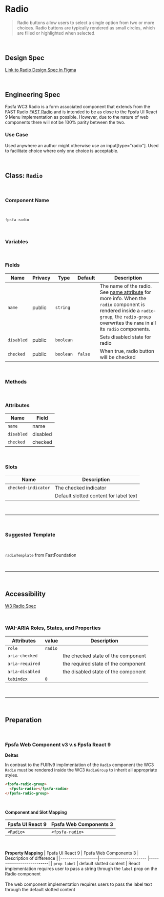 # Radio

> Radio buttons allow users to select a single option from two or more choices. Radio buttons are typically rendered as small circles, which are filled or highlighted when selected.

<br />

## **Design Spec**

[Link to Radio Design Spec in Figma](https://www.figma.com/file/4XWsJrlpEcuEpUnZbtoIBU/Radio?node-id=1295%3A1&t=YOHXLUSK493rMiyh-0)

<br />

## **Engineering Spec**

Fpsfa WC3 Radio is a form associated component that extends from the FAST Radio [FAST Radio](https://explore.fast.design/components/fast-radio) and is intended to be as close to the Fpsfa UI React 9 Menu implementation as possible. However, due to the nature of web components there will not be 100% parity between the two.

### Use Case

Used anywhere an author might otherwise use an input[type="radio"]. Used to facilitate choice where only one choice is acceptable.

<br />

## Class: `Radio`

<br />

### **Component Name**

<br />

`fpsfa-radio`

<br />

### **Variables**

<br />

### **Fields**

| Name       | Privacy | Type      | Default | Description                                                                                                                                                                                                                                                                       |
| ---------- | ------- | --------- | ------- | --------------------------------------------------------------------------------------------------------------------------------------------------------------------------------------------------------------------------------------------------------------------------------- |
| `name`     | public  | `string`  |         | The name of the radio. See [name attribute](https://developer.mozilla.org/en-US/docs/Web/HTML/Element/input#htmlattrdefname) for more info. When the `radio` component is rendered inside a `radio-group`, the `radio-group` overwrites the `name` in all its `radio` components. |
| `disabled` | public  | `boolean` |         | Sets disabled state for radio                                                                                                                                                                                                                                                     |
| `checked`  | public  | `boolean` | `false` | When true, radio button will be checked                                                                                                                                                                                                                                           |

<br />

### **Methods**

<br />

### **Attributes**

| Name       | Field    |
| ---------- | -------- |
| `name`     | name     |
| `disabled` | disabled |
| `checked`  | checked  |

<br />

### **Slots**

| Name                | Description                            |
| ------------------- | -------------------------------------- |
| `checked-indicator` | The checked indicator                  |
|                     | Default slotted content for label text |

<br />
<hr />
<br />

### **Suggested Template**

<br />

`radioTemplate` from FastFoundation

<br />
<hr />
<br />

## **Accessibility**

[W3 Radio Spec](https://www.w3.org/WAI/ARIA/apg/patterns/radio/)

<br />

### **WAI-ARIA Roles, States, and Properties**

| Attributes      | value   | Description                         |
| --------------- | ------- | ----------------------------------- |
| `role`          | `radio` |
| `aria-checked`  |         | the checked state of the component  |
| `aria-required` |         | the required state of the component |
| `aria-disabled` |         | the disabled state of the component |
| `tabindex`      | `0`     |                                     |

<br />
<hr />
<br />

## **Preparation**

<br />

### **Fpsfa Web Component v3 v.s Fpsfa React 9**

**Deltas**

In contrast to the FUIRv9 implimentation of the `Radio` component the WC3 `Radio` must be rendered inside the WC3 `RadioGroup` to inherit all appropriate styles.

```html
<fpsfa-radio-group>
  <fpsfa-radio></fpsfa-radio>
</fpsfa-radio-group>
```

<br />

**Component and Slot Mapping**

| Fpsfa UI React 9 | Fpsfa Web Components 3 |
| ----------------- | ----------------------- |
| `<Radio>`         | `<fpsfa-radio>`        |

<br />

**Property Mapping**
| Fpsfa UI React 9 | Fpsfa Web Components 3 | Description of difference |
|-------------------|------------------------ |---------------------------|
| `prop label` | default slotted content | React implementation requires user to pass a string through the `label` prop on the Radio component <br /><br /> The web component implementation requires users to pass the label text through the default slotted content
